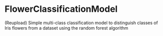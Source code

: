 # FlowerClassificationModel

(Reupload) Simple multi-class classification model to distinguish classes of Iris flowers from a dataset using the random forest algorithm
